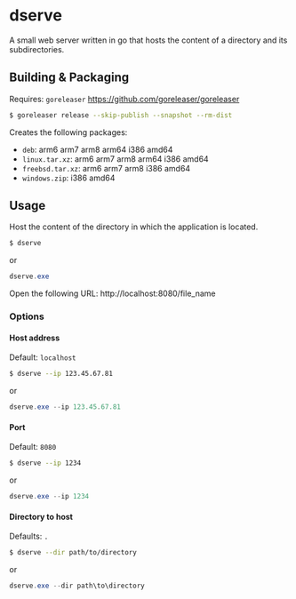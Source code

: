 # dserve
A small web server written in go that hosts the content of a directory and its subdirectories.

## Building & Packaging
Requires: `goreleaser` https://github.com/goreleaser/goreleaser
```bash
$ goreleaser release --skip-publish --snapshot --rm-dist
```

Creates the following packages:
* `deb`: arm6 arm7 arm8 arm64 i386 amd64
* `linux.tar.xz`: arm6 arm7 arm8 arm64 i386 amd64
* `freebsd.tar.xz`: arm6 arm7 arm8 i386 amd64
* `windows.zip`: i386 amd64

## Usage

Host the content of the directory in which the application is located.
```bash
$ dserve 
```
or
```powershell
dserve.exe
```

Open the following URL: http://localhost:8080/file_name

### Options

#### Host address
Default: `localhost`

```bash
$ dserve --ip 123.45.67.81
```
or
```powershell
dserve.exe --ip 123.45.67.81
```

#### Port
Default: `8080`
```bash
$ dserve --ip 1234
```
or
```powershell
dserve.exe --ip 1234
```

#### Directory to host
Defaults: `.`
```bash
$ dserve --dir path/to/directory
```
or
```powershell
dserve.exe --dir path\to\directory
```